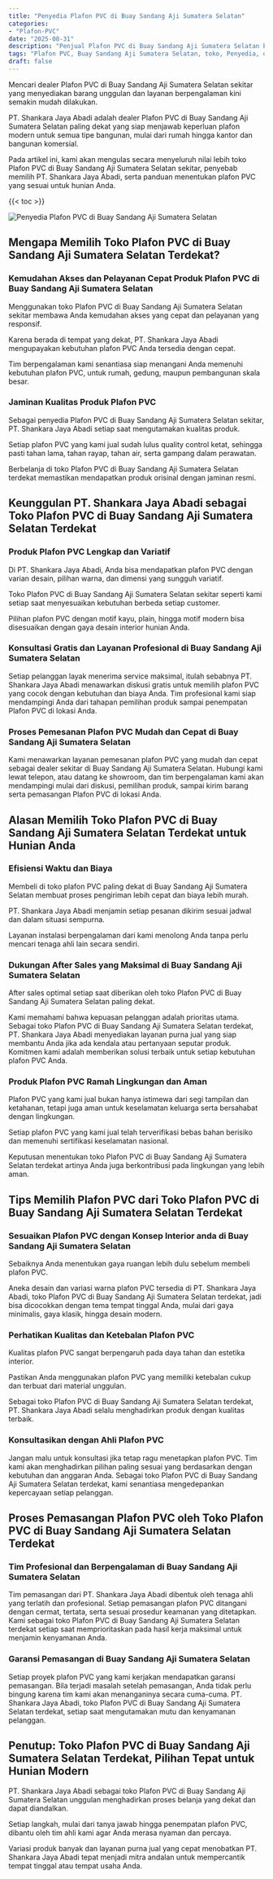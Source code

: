 ```yaml
---
title: "Penyedia Plafon PVC di Buay Sandang Aji Sumatera Selatan"
categories: 
- "Plafon-PVC"
date: "2025-08-31"
description: "Penjual Plafon PVC di Buay Sandang Aji Sumatera Selatan bagi tempat tinggal, kantor, dan toko. Material terbaik, beragam motif, warna elegan, dengan layanan penempatan ditangani oleh tim profesional serta garansi resmi!|Layanan penyediaan Plafon PVC di Buay Sandang Aji Sumatera Selatan untuk keperluan rumah, office, atau ritel, beserta plafon terbaik dan pemasangan oleh teknisi ahli dan kepastian resmi.|Alternatif Plafon PVC di Buay Sandang Aji Sumatera Selatan yang terbukti untuk tempat tinggal, perkantoran, serta gerai, bersama produk terbaik dan pemasangan dikerjakan oleh tenaga ahli ahli serta jaminan resmi.|Penyediaan Plafon PVC di Buay Sandang Aji Sumatera Selatan bagi tempat tinggal, office, serta ritel, beserta plafon berkualitas dan penempatan oleh teknisi ahli, lengkap beserta kepastian resmi.}"
tags: "Plafon PVC, Buay Sandang Aji Sumatera Selatan, toko, Penyedia, distributor"
draft: false
---
```


Mencari dealer Plafon PVC di Buay Sandang Aji Sumatera Selatan sekitar yang menyediakan barang unggulan dan layanan berpengalaman kini semakin mudah dilakukan.

PT. Shankara Jaya Abadi adalah dealer Plafon PVC di Buay Sandang Aji Sumatera Selatan paling dekat yang siap menjawab keperluan plafon modern untuk semua tipe bangunan, mulai dari rumah hingga kantor dan bangunan komersial.

Pada artikel ini, kami akan mengulas secara menyeluruh nilai lebih toko Plafon PVC di Buay Sandang Aji Sumatera Selatan sekitar, penyebab memilih PT. Shankara Jaya Abadi, serta panduan menentukan plafon PVC yang sesuai untuk hunian Anda.

{{< toc >}}

![Penyedia Plafon PVC di Buay Sandang Aji Sumatera Selatan](/images/Plafon-PVC/Penyedia-Plafon-PVC-di-Buay-Sandang-Aji-Sumatera-Selatan.png)


## Mengapa Memilih Toko Plafon PVC di Buay Sandang Aji Sumatera Selatan Terdekat?

### Kemudahan Akses dan Pelayanan Cepat Produk Plafon PVC di Buay Sandang Aji Sumatera Selatan

Menggunakan toko Plafon PVC di Buay Sandang Aji Sumatera Selatan sekitar membawa Anda kemudahan akses yang cepat dan pelayanan yang responsif.

Karena berada di tempat yang dekat, PT. Shankara Jaya Abadi mengupayakan kebutuhan plafon PVC Anda tersedia dengan cepat.

Tim berpengalaman kami senantiasa siap menangani Anda memenuhi kebutuhan plafon PVC, untuk rumah, gedung, maupun pembangunan skala besar.

### Jaminan Kualitas Produk Plafon PVC

Sebagai penyedia Plafon PVC di Buay Sandang Aji Sumatera Selatan sekitar, PT. Shankara Jaya Abadi setiap saat mengutamakan kualitas produk.

Setiap plafon PVC yang kami jual sudah lulus quality control ketat, sehingga pasti tahan lama, tahan rayap, tahan air, serta gampang dalam perawatan.

Berbelanja di toko Plafon PVC di Buay Sandang Aji Sumatera Selatan terdekat memastikan mendapatkan produk orisinal dengan jaminan resmi.

## Keunggulan PT. Shankara Jaya Abadi sebagai Toko Plafon PVC di Buay Sandang Aji Sumatera Selatan Terdekat

### Produk Plafon PVC Lengkap dan Variatif

Di PT. Shankara Jaya Abadi, Anda bisa mendapatkan plafon PVC dengan varian desain, pilihan warna, dan dimensi yang sungguh variatif.

Toko Plafon PVC di Buay Sandang Aji Sumatera Selatan sekitar seperti kami setiap saat menyesuaikan kebutuhan berbeda setiap customer.

Pilihan plafon PVC dengan motif kayu, plain, hingga motif modern bisa disesuaikan dengan gaya desain interior hunian Anda.

### Konsultasi Gratis dan Layanan Profesional di Buay Sandang Aji Sumatera Selatan

Setiap pelanggan layak menerima service maksimal, itulah sebabnya PT. Shankara Jaya Abadi menawarkan diskusi gratis untuk memilih plafon PVC yang cocok dengan kebutuhan dan biaya Anda. Tim profesional kami siap mendampingi Anda dari tahapan pemilihan produk sampai penempatan Plafon PVC di lokasi Anda.

### Proses Pemesanan Plafon PVC Mudah dan Cepat di Buay Sandang Aji Sumatera Selatan

Kami menawarkan layanan pemesanan plafon PVC yang mudah dan cepat sebagai dealer sekitar di Buay Sandang Aji Sumatera Selatan. Hubungi kami lewat telepon, atau datang ke showroom, dan tim berpengalaman kami akan mendampingi mulai dari diskusi, pemilihan produk, sampai kirim barang serta pemasangan Plafon PVC di lokasi Anda.

## Alasan Memilih Toko Plafon PVC di Buay Sandang Aji Sumatera Selatan Terdekat untuk Hunian Anda

### Efisiensi Waktu dan Biaya

Membeli di toko plafon PVC paling dekat di Buay Sandang Aji Sumatera Selatan membuat proses pengiriman lebih cepat dan biaya lebih murah.

PT. Shankara Jaya Abadi menjamin setiap pesanan dikirim sesuai jadwal dan dalam situasi sempurna.

Layanan instalasi berpengalaman dari kami menolong Anda tanpa perlu mencari tenaga ahli lain secara sendiri.

### Dukungan After Sales yang Maksimal di Buay Sandang Aji Sumatera Selatan

After sales optimal setiap saat diberikan oleh toko Plafon PVC di Buay Sandang Aji Sumatera Selatan paling dekat.

Kami memahami bahwa kepuasan pelanggan adalah prioritas utama. Sebagai toko Plafon PVC di Buay Sandang Aji Sumatera Selatan terdekat, PT. Shankara Jaya Abadi menyediakan layanan purna jual yang siap membantu Anda jika ada kendala atau pertanyaan seputar produk. Komitmen kami adalah memberikan solusi terbaik untuk setiap kebutuhan plafon PVC Anda.

### Produk Plafon PVC Ramah Lingkungan dan Aman

Plafon PVC yang kami jual bukan hanya istimewa dari segi tampilan dan ketahanan, tetapi juga aman untuk keselamatan keluarga serta bersahabat dengan lingkungan.

Setiap plafon PVC yang kami jual telah terverifikasi bebas bahan berisiko dan memenuhi sertifikasi keselamatan nasional.

Keputusan menentukan toko Plafon PVC di Buay Sandang Aji Sumatera Selatan terdekat artinya Anda juga berkontribusi pada lingkungan yang lebih aman.

## Tips Memilih Plafon PVC dari Toko Plafon PVC di Buay Sandang Aji Sumatera Selatan Terdekat

### Sesuaikan Plafon PVC dengan Konsep Interior anda di Buay Sandang Aji Sumatera Selatan

Sebaiknya Anda menentukan gaya ruangan lebih dulu sebelum membeli plafon PVC.

Aneka desain dan variasi warna plafon PVC tersedia di PT. Shankara Jaya Abadi, toko Plafon PVC di Buay Sandang Aji Sumatera Selatan terdekat, jadi bisa dicocokkan dengan tema tempat tinggal Anda, mulai dari gaya minimalis, gaya klasik, hingga desain modern.

### Perhatikan Kualitas dan Ketebalan Plafon PVC

Kualitas plafon PVC sangat berpengaruh pada daya tahan dan estetika interior.

Pastikan Anda menggunakan plafon PVC yang memiliki ketebalan cukup dan terbuat dari material unggulan.

Sebagai toko Plafon PVC di Buay Sandang Aji Sumatera Selatan terdekat, PT. Shankara Jaya Abadi selalu menghadirkan produk dengan kualitas terbaik.

### Konsultasikan dengan Ahli Plafon PVC

Jangan malu untuk konsultasi jika tetap ragu menetapkan plafon PVC. Tim kami akan menghadirkan pilihan paling sesuai yang berdasarkan dengan kebutuhan dan anggaran Anda. Sebagai toko Plafon PVC di Buay Sandang Aji Sumatera Selatan terdekat, kami senantiasa mengedepankan kepercayaan setiap pelanggan.

## Proses Pemasangan Plafon PVC oleh Toko Plafon PVC di Buay Sandang Aji Sumatera Selatan Terdekat

### Tim Profesional dan Berpengalaman di Buay Sandang Aji Sumatera Selatan

Tim pemasangan dari PT. Shankara Jaya Abadi dibentuk oleh tenaga ahli yang terlatih dan profesional. Setiap pemasangan plafon PVC ditangani dengan cermat, tertata, serta sesuai prosedur keamanan yang ditetapkan. Kami sebagai toko Plafon PVC di Buay Sandang Aji Sumatera Selatan terdekat setiap saat memprioritaskan pada hasil kerja maksimal untuk menjamin kenyamanan Anda.

### Garansi Pemasangan di Buay Sandang Aji Sumatera Selatan

Setiap proyek plafon PVC yang kami kerjakan mendapatkan garansi pemasangan. Bila terjadi masalah setelah pemasangan, Anda tidak perlu bingung karena tim kami akan menanganinya secara cuma-cuma. PT. Shankara Jaya Abadi, toko Plafon PVC di Buay Sandang Aji Sumatera Selatan terdekat, setiap saat mengutamakan mutu dan kenyamanan pelanggan.

## Penutup: Toko Plafon PVC di Buay Sandang Aji Sumatera Selatan Terdekat, Pilihan Tepat untuk Hunian Modern

PT. Shankara Jaya Abadi sebagai toko Plafon PVC di Buay Sandang Aji Sumatera Selatan unggulan menghadirkan proses belanja yang dekat dan dapat diandalkan.

Setiap langkah, mulai dari tanya jawab hingga penempatan plafon PVC, dibantu oleh tim ahli kami agar Anda merasa nyaman dan percaya.

Variasi produk banyak dan layanan purna jual yang cepat menobatkan PT. Shankara Jaya Abadi tepat menjadi mitra andalan untuk mempercantik tempat tinggal atau tempat usaha Anda.